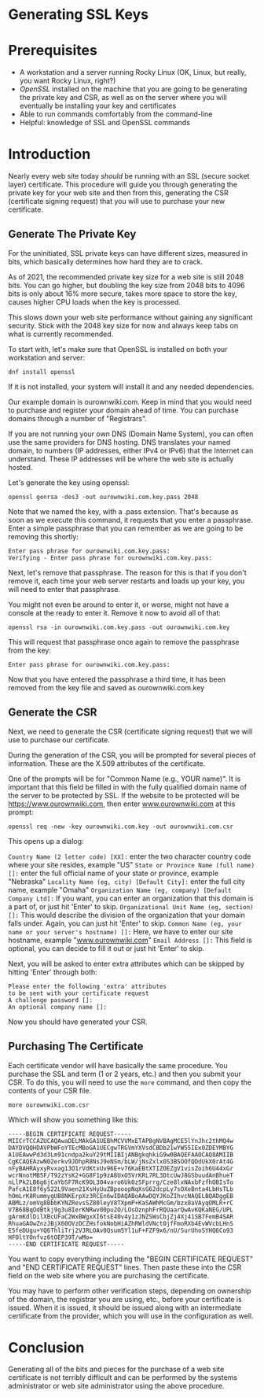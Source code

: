 # Generating SSL Keys

# Prerequisites

* A workstation and a server running Rocky Linux (OK, Linux, but really, you want Rocky Linux, right?)
* _OpenSSL_ installed on the machine that you are going to be generating the private key and CSR, as well as on the server where you will eventually be installing your key and certificates
* Able to run commands comfortably from the command-line
* Helpful: knowledge of SSL and OpenSSL commands


# Introduction

Nearly every web site today _should_ be running with an SSL (secure socket layer) certificate. This procedure will guide you through generating the private key for your web site and then from this, generating the CSR (certificate signing request) that you will use to purchase your new certificate.

## Generate The Private Key

For the uninitiated, SSL private keys can have different sizes, measured in bits, which basically determines how hard they are to crack.

As of 2021, the recommended private key size for a web site is still 2048 bits. You can go higher, but doubling the key size from 2048 bits to 4096 bits is only about 16% more secure, takes more space to store the key, causes higher CPU loads when the key is processed.

This slows down your web site performance without gaining any significant security. Stick with the 2048 key size for now and always keep tabs on what is currently recommended.

To start with, let's make sure that OpenSSL is installed on both your workstation and server:

`dnf install openssl`

If it is not installed, your system will install it and any needed dependencies.

Our example domain is ourownwiki.com. Keep in mind that you would need to purchase and register your domain ahead of time. You can purchase domains through a number of "Registrars".

If you are not running your own DNS (Domain Name System), you can often use the same providers for DNS hosting. DNS translates your named domain, to numbers (IP addresses, either IPv4 or IPv6) that the Internet can understand. These IP addresses will be where the web site is actually hosted.

Let's generate the key using openssl:

`openssl genrsa -des3 -out ourownwiki.com.key.pass 2048`

Note that we named the key, with a .pass extension. That's because as soon as we execute this command, it requests that you enter a passphrase. Enter a simple passphrase that you can remember as we are going to be removing this shortly:

```
Enter pass phrase for ourownwiki.com.key.pass:
Verifying - Enter pass phrase for ourownwiki.com.key.pass:
```

Next, let's remove that passphrase. The reason for this is that if you don't remove it, each time your web server restarts and loads up your key, you will need to enter that passphrase.

You might not even be around to enter it, or worse, might not have a console at the ready to enter it. Remove it now to avoid all of that:

`openssl rsa -in ourownwiki.com.key.pass -out ourownwiki.com.key`

This will request that passphrase once again to remove the passphrase from the key:

`Enter pass phrase for ourownwiki.com.key.pass:`

Now that you have entered the passphrase a third time, it has been removed from the key file and saved as ourownwiki.com.key

## Generate the CSR

Next, we need to generate the CSR (certificate signing request) that we will use to purchase our certificate.

During the generation of the CSR, you will be prompted for several pieces of information. These are the X.509 attributes of the certificate.

One of the prompts will be for "Common Name (e.g., YOUR name)". It is important that this field be filled in with the fully qualified domain name of the server to be protected by SSL. If the website to be protected will be https://www.ourownwiki.com, then enter www.ourownwiki.com at this prompt:

`openssl req -new -key ourownwiki.com.key -out ourownwiki.com.csr`

This opens up a dialog:

`Country Name (2 letter code) [XX]:` enter the two character country code where your site resides, example "US" `State or Province Name (full name) []:` enter the full official name of your state or province, example "Nebraska" `Locality Name (eg, city) [Default City]:` enter the full city name, example "Omaha" `Organization Name (eg, company) [Default Company Ltd]:` If you want, you can enter an organization that this domain is a part of, or just hit 'Enter' to skip. `Organizational Unit Name (eg, section) []:` This would describe the division of the organization that your domain falls under. Again, you can just hit 'Enter' to skip. `Common Name (eg, your name or your server's hostname) []:` Here, we have to enter our site hostname, example "www.ourownwiki.com" `Email Address []:` This field is optional, you can decide to fill it out or just hit 'Enter' to skip.

Next, you will be asked to enter extra attributes which can be skipped by hitting 'Enter' through both:

```
Please enter the following 'extra' attributes
to be sent with your certificate request
A challenge password []:
An optional company name []:
```

Now you should have generated your CSR.

## Purchasing The Certificate

Each certificate vendor will have basically the same procedure. You purchase the SSL and term (1 or 2 years, etc.) and then you submit your CSR. To do this, you will need to use the `more` command, and then copy the contents of your CSR file.

`more ourownwiki.com.csr`

Which will show you something like this:

```
-----BEGIN CERTIFICATE REQUEST-----
MIICrTCCAZUCAQAwaDELMAkGA1UEBhMCVVMxETAPBgNVBAgMCE5lYnJhc2thMQ4w
DAYDVQQHDAVPbWFoYTEcMBoGA1UECgwTRGVmYXVsdCBDb21wYW55IEx0ZDEYMBYG
A1UEAwwPd3d3Lm91cndpa2kuY29tMIIBIjANBgkqhkiG9w0BAQEFAAOCAQ8AMIIB
CgKCAQEAzwN02erkv9JDhpR8NsJ9eNSm/bLW/jNsZxlxOS3BSOOfQDdUkX0rAt4G
nFyBAHRAyxyRvxag13O1rVdKtxUv96E+v76KaEBtXTIZOEZgV1visZoih6U44xGr
wcrNnotMB5F/T92zYsK2+GG8F1p9zA8UxO5VrKRL7RL3DtcUwJ8GSbuudAnBhueT
nLlPk2LB6g6jCaYbSF7RcK9OL304varo6Uk0zSFprrg/Cze8lxNAxbFzfhOBIsTo
PafcA1E8f6y522L9Vaen21XsHyUuZBpooopNqXsG62dcpLy7sOXeBnta4LbHsTLb
hOmLrK8RummygUB8NKErpXz3RCEn6wIDAQABoAAwDQYJKoZIhvcNAQELBQADggEB
ABMLz/omVg8BbbKYNZRevsSZ80leyV8TXpmP+KaSAWhMcGm/bzx8aVAyqOMLR+rC
V7B68BqOdBtkj9g3u8IerKNRwv00pu2O/LOsOznphFrRQUaarQwAvKQKaNEG/UPL
gArmKdlDilXBcUFaC2WxBWgxXI6tsE40v4y1zJNZSWsCbjZj4Xj41SB7FemB4SAR
RhuaGAOwZnzJBjX60OVzDCZHsfokNobHiAZhRWldVNct0jfFmoRXb4EvWVcbLHnS
E5feDUgu+YQ6ThliTrj2VJRLOAv0Qsum5Yl1uF+FZF9x6/nU/SurUhoSYHQ6Co93
HFOltYOnfvz6tOEP39T/wMo=
-----END CERTIFICATE REQUEST-----
```

You want to copy everything including the "BEGIN CERTIFICATE REQUEST" and "END CERTIFICATE REQUEST" lines. Then paste these into the CSR field on the web site where you are purchasing the certificate.

You may have to perform other verification steps, depending on ownership of the domain, the registrar you are using, etc., before your certificate is issued. When it is issued, it should be issued along with an intermediate certificate from the provider, which you will use in the configuration as well.

# Conclusion

Generating all of the bits and pieces for the purchase of a web site certificate is not terribly difficult and can be performed by the systems administrator or web site administrator using the above procedure.

